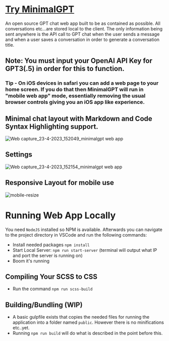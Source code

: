 # [Try MinimalGPT](https://minimalgpt.web.app/)

An open source GPT chat web app built to be as contained as possible. All conversations etc...are stored local to the client. The only information being sent anywhere is the API call to GPT chat when the user sends a message and when a user saves a conversation in order to generate a conversation title.
 
## Note: You must input your OpenAI API Key for GPT3(.5) in order for this to function.

### Tip - On iOS devices in safari you can add a web page to your home screen. If you do that then MinimalGPT will run in "mobile web app" mode, essentially removing the usual browser controls giving you an iOS app like experience. 

## Minimal chat layout with Markdown and Code Syntax Highlighting support.
![Web capture_23-4-2023_152049_minimalgpt web app](https://user-images.githubusercontent.com/2380471/233864135-a43b7a61-a1b8-4b10-9d52-5de43b5a7660.jpeg)


## Settings
![Web capture_23-4-2023_152154_minimalgpt web app](https://user-images.githubusercontent.com/2380471/233864160-7ac4b3b6-c822-43c8-9d2e-62bc8494ce6a.jpeg)


## Responsive Layout for mobile use
![mobile-resize](https://user-images.githubusercontent.com/2380471/233864662-be954f53-a337-42f8-8e26-cfc969279096.png)

# Running Web App Locally

You need `NodeJS` installed so NPM is available. Afterwards you can navigate to the project directory in VSCode and run the following commands:

- Install needed packages `npm install`
- Start Local Server: `npm run start-server` (terminal will output what IP and port the server is running on)
- Boom it's running

## Compiling Your SCSS to CSS

- Run the command `npm run scss-build`

## Building/Bundling (WIP)

- A basic gulpfile exists that copies the needed files for running the application into a folder named `public`. However there is no minifications etc..yet.
- Running `npm run build` will do what is described in the point before this.
